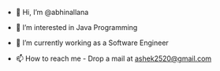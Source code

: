 - 👋 Hi, I’m @abhinallana
- 👀 I’m interested in Java Programming
- 🌱 I’m currently working as a Software Engineer 

- 📫 How to reach me - Drop a mail at ashek2520@gmail.com

<!---
abhinallana/abhinallana is a ✨ special ✨ repository because its `README.md` (this file) appears on your GitHub profile.
You can click the Preview link to take a look at your changes.
--->
